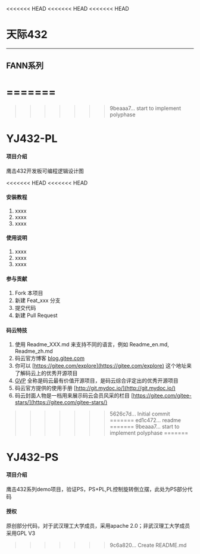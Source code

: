 <<<<<<< HEAD
<<<<<<< HEAD
<<<<<<< HEAD
# 天际432

---------------------------------------

## FANN系列


=======
=======
>>>>>>> 9beaaa7... start to implement polyphase
# YJ432-PL

#### 项目介绍
鹰击432开发板可编程逻辑设计图




<<<<<<< HEAD
<<<<<<< HEAD

#### 安装教程

1. xxxx
2. xxxx
3. xxxx

#### 使用说明

1. xxxx
2. xxxx
3. xxxx

#### 参与贡献

1. Fork 本项目
2. 新建 Feat_xxx 分支
3. 提交代码
4. 新建 Pull Request


#### 码云特技

1. 使用 Readme\_XXX.md 来支持不同的语言，例如 Readme\_en.md, Readme\_zh.md
2. 码云官方博客 [blog.gitee.com](https://blog.gitee.com)
3. 你可以 [https://gitee.com/explore](https://gitee.com/explore) 这个地址来了解码云上的优秀开源项目
4. [GVP](https://gitee.com/gvp) 全称是码云最有价值开源项目，是码云综合评定出的优秀开源项目
5. 码云官方提供的使用手册 [http://git.mydoc.io/](http://git.mydoc.io/)
6. 码云封面人物是一档用来展示码云会员风采的栏目 [https://gitee.com/gitee-stars/](https://gitee.com/gitee-stars/)
>>>>>>> 5626c7d... Initial commit
=======
>>>>>>> ed1c472... readme
=======
>>>>>>> 9beaaa7... start to implement polyphase
=======
# YJ432-PS

#### 项目介绍
鹰击432系列demo项目，验证PS，PS+PL,PL控制旋转倒立摆，此处为PS部分代码

#### 授权
原创部分代码，对于武汉理工大学成员，采用apache 2.0；非武汉理工大学成员采用GPL V3
>>>>>>> 9c6a820... Create README.md
